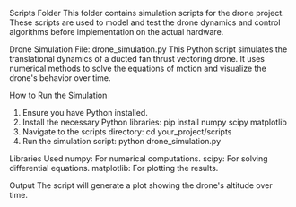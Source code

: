 Scripts Folder
This folder contains simulation scripts for the drone project. These scripts are used to model and test the drone dynamics and control algorithms before implementation on the actual hardware.

Drone Simulation
File: drone_simulation.py
This Python script simulates the translational dynamics of a ducted fan thrust vectoring drone. It uses numerical methods to solve the equations of motion and visualize the drone's behavior over time.

How to Run the Simulation
1. Ensure you have Python installed.
2. Install the necessary Python libraries:
        pip install numpy scipy matplotlib
3. Navigate to the scripts directory:
        cd your_project/scripts
4. Run the simulation script:
        python drone_simulation.py

Libraries Used
numpy: For numerical computations.
scipy: For solving differential equations.
matplotlib: For plotting the results.

Output
The script will generate a plot showing the drone's altitude over time.